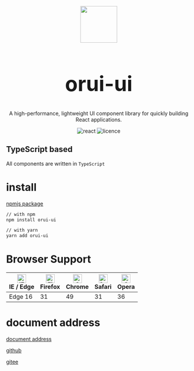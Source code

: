 <center>

<div algin="center" >

<img width="100" height="100" src="https://taomo.tech/tlgt/img/orui-ui-logo.png" />

<h1 style="font-size: 4em">orui-ui</h1>

</div>

A high-performance, lightweight UI component library for quickly building React applications.

 <!-- <img src="https://img.shields.io/github/stars/fengxinhhh/concis" alt="stars"> -->
<img src="https://img.shields.io/badge/react-v18.0.0%2B-%23407fbc" alt="react">
<img src="https://img.shields.io/badge/license-MIT-blue.svg" alt="licence">

</center>

## TypeScript based

All components are written in `TypeScript`

# install

[npmjs package](https://www.npmjs.com/package/orui-ui)

```bash
// with npm
npm install orui-ui

// with yarn
yarn add orui-ui
```

# Browser Support

| [<img src="https://p1-arco.byteimg.com/tos-cn-i-uwbnlip3yd/08095282566ac4e0fd98f89aed934b65.png~tplv-uwbnlip3yd-png.png" alt="IE / Edge" width="24px" height="24px" />](http://godban.github.io/browsers-support-badges/)<br/>IE / Edge | [<img src="https://p1-arco.byteimg.com/tos-cn-i-uwbnlip3yd/40ad73571879dd8d9fd3fd524e0e45a4.png~tplv-uwbnlip3yd-png.png" alt="Firefox" width="24px" height="24px" />](http://godban.github.io/browsers-support-badges/)<br/>Firefox | [<img src="https://p1-arco.byteimg.com/tos-cn-i-uwbnlip3yd/4f59d35f6d6837b042c8badd95871b1d.png~tplv-uwbnlip3yd-png.png" alt="Chrome" width="24px" height="24px" />](http://godban.github.io/browsers-support-badges/)<br/>Chrome | [<img src="https://p1-arco.byteimg.com/tos-cn-i-uwbnlip3yd/eee2667f837a9c2ed531805850bf43ec.png~tplv-uwbnlip3yd-png.png" alt="Safari" width="24px" height="24px" />](http://godban.github.io/browsers-support-badges/)<br/>Safari | [<img src="https://p1-arco.byteimg.com/tos-cn-i-uwbnlip3yd/3240334d3967dd263c8f4cdd2d93c525.png~tplv-uwbnlip3yd-png.png" alt="Opera" width="24px" height="24px" />](http://godban.github.io/browsers-support-badges/)<br/>Opera |
| --- | --- | --- | --- | --- |
| Edge 16 | 31 | 49 | 31 | 36 |

# document address

[document address](https://xiaoruil.github.io)

[github](https://github.com/xiaoruil/xiaoruil.github.io/tree/master)

[gitee](https://gitee.com/xiaoruil/orui-ui)
